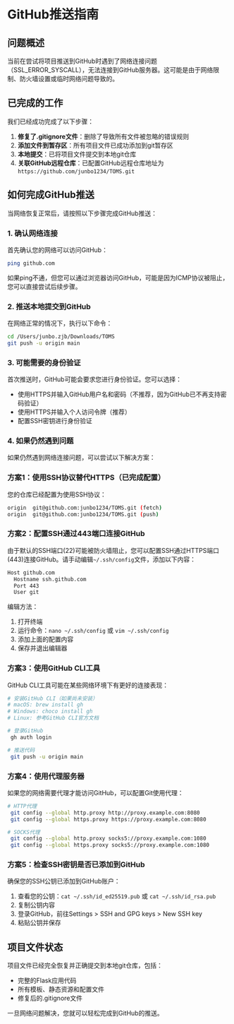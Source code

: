 # GitHub推送指南

## 问题概述

当前在尝试将项目推送到GitHub时遇到了网络连接问题（SSL_ERROR_SYSCALL），无法连接到GitHub服务器。这可能是由于网络限制、防火墙设置或临时网络问题导致的。

## 已完成的工作

我们已经成功完成了以下步骤：

1. **修复了.gitignore文件**：删除了导致所有文件被忽略的错误规则
2. **添加文件到暂存区**：所有项目文件已成功添加到git暂存区
3. **本地提交**：已将项目文件提交到本地git仓库
4. **关联GitHub远程仓库**：已配置GitHub远程仓库地址为`https://github.com/junbo1234/TOMS.git`

## 如何完成GitHub推送

当网络恢复正常后，请按照以下步骤完成GitHub推送：

### 1. 确认网络连接

首先确认您的网络可以访问GitHub：

```bash
ping github.com
```

如果ping不通，但您可以通过浏览器访问GitHub，可能是因为ICMP协议被阻止，您可以直接尝试后续步骤。

### 2. 推送本地提交到GitHub

在网络正常的情况下，执行以下命令：

```bash
cd /Users/junbo.zjb/Downloads/TOMS
git push -u origin main
```

### 3. 可能需要的身份验证

首次推送时，GitHub可能会要求您进行身份验证。您可以选择：

- 使用HTTPS并输入GitHub用户名和密码（不推荐，因为GitHub已不再支持密码验证）
- 使用HTTPS并输入个人访问令牌（推荐）
- 配置SSH密钥进行身份验证

### 4. 如果仍然遇到问题

如果仍然遇到网络连接问题，可以尝试以下解决方案：

### 方案1：使用SSH协议替代HTTPS（已完成配置）

您的仓库已经配置为使用SSH协议：
```bash
origin  git@github.com:junbo1234/TOMS.git (fetch)
origin  git@github.com:junbo1234/TOMS.git (push)
```

### 方案2：配置SSH通过443端口连接GitHub

由于默认的SSH端口(22)可能被防火墙阻止，您可以配置SSH通过HTTPS端口(443)连接GitHub。请手动编辑`~/.ssh/config`文件，添加以下内容：

```bash
Host github.com
  Hostname ssh.github.com
  Port 443
  User git
```

编辑方法：
1. 打开终端
2. 运行命令：`nano ~/.ssh/config` 或 `vim ~/.ssh/config`
3. 添加上面的配置内容
4. 保存并退出编辑器

### 方案3：使用GitHub CLI工具

GitHub CLI工具可能在某些网络环境下有更好的连接表现：

```bash
# 安装GitHub CLI（如果尚未安装）
# macOS: brew install gh
# Windows: choco install gh
# Linux: 参考GitHub CLI官方文档

# 登录GitHub
 gh auth login

# 推送代码
 git push -u origin main
```

### 方案4：使用代理服务器

如果您的网络需要代理才能访问GitHub，可以配置Git使用代理：

```bash
# HTTP代理
 git config --global http.proxy http://proxy.example.com:8080
 git config --global https.proxy https://proxy.example.com:8080

# SOCKS代理
 git config --global http.proxy socks5://proxy.example.com:1080
 git config --global https.proxy socks5://proxy.example.com:1080
```

### 方案5：检查SSH密钥是否已添加到GitHub

确保您的SSH公钥已添加到GitHub账户：

1. 查看您的公钥：`cat ~/.ssh/id_ed25519.pub` 或 `cat ~/.ssh/id_rsa.pub`
2. 复制公钥内容
3. 登录GitHub，前往Settings > SSH and GPG keys > New SSH key
4. 粘贴公钥并保存

## 项目文件状态

项目文件已经完全恢复并正确提交到本地git仓库，包括：

- 完整的Flask应用代码
- 所有模板、静态资源和配置文件
- 修复后的.gitignore文件

一旦网络问题解决，您就可以轻松完成到GitHub的推送。